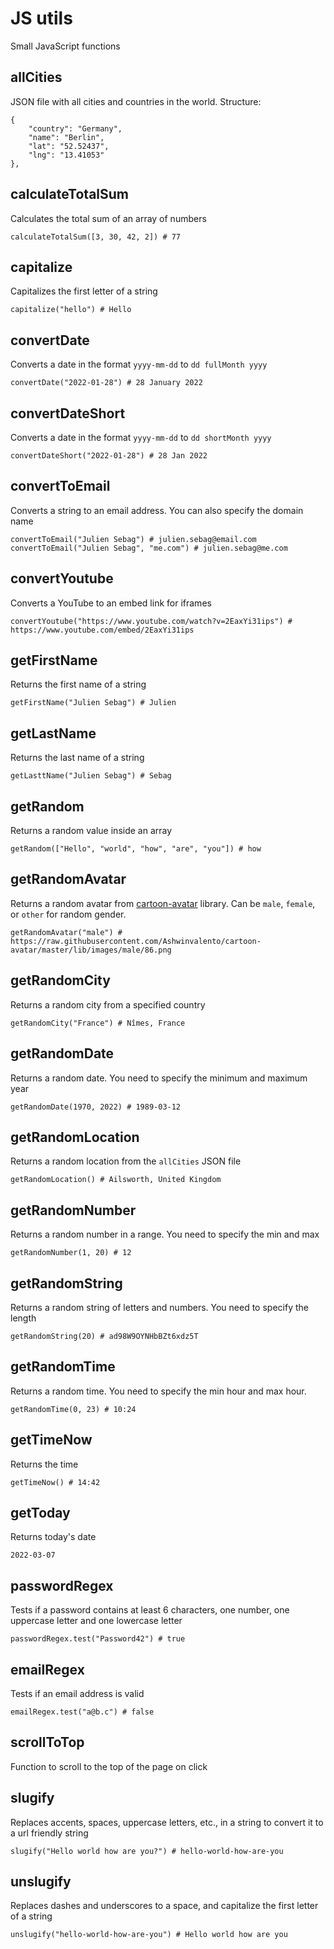 # JS utils

Small JavaScript functions

## allCities

JSON file with all cities and countries in the world. Structure:

```
{
    "country": "Germany",
    "name": "Berlin",
    "lat": "52.52437",
    "lng": "13.41053"
},
```

## calculateTotalSum

Calculates the total sum of an array of numbers

```
calculateTotalSum([3, 30, 42, 2]) # 77
```

## capitalize

Capitalizes the first letter of a string

```
capitalize("hello") # Hello
```

## convertDate

Converts a date in the format `yyyy-mm-dd` to `dd fullMonth yyyy`

```
convertDate("2022-01-28") # 28 January 2022
```

## convertDateShort

Converts a date in the format `yyyy-mm-dd` to `dd shortMonth yyyy`

```
convertDateShort("2022-01-28") # 28 Jan 2022
```

## convertToEmail

Converts a string to an email address. You can also specify the domain name

```
convertToEmail("Julien Sebag") # julien.sebag@email.com
convertToEmail("Julien Sebag", "me.com") # julien.sebag@me.com
```

## convertYoutube

Converts a YouTube to an embed link for iframes

```
convertYoutube("https://www.youtube.com/watch?v=2EaxYi31ips") # https://www.youtube.com/embed/2EaxYi31ips
```

## getFirstName

Returns the first name of a string

```
getFirstName("Julien Sebag") # Julien
```

## getLastName

Returns the last name of a string

```
getLasttName("Julien Sebag") # Sebag
```

## getRandom

Returns a random value inside an array

```
getRandom(["Hello", "world", "how", "are", "you"]) # how
```

## getRandomAvatar

Returns a random avatar from [cartoon-avatar](https://github.com/Ashwinvalento/cartoon-avatar) library. Can be `male`, `female`, or `other` for random gender.

```
getRandomAvatar("male") # https://raw.githubusercontent.com/Ashwinvalento/cartoon-avatar/master/lib/images/male/86.png
```

## getRandomCity

Returns a random city from a specified country

```
getRandomCity("France") # Nîmes, France
```

## getRandomDate

Returns a random date. You need to specify the minimum and maximum year

```
getRandomDate(1970, 2022) # 1989-03-12
```

## getRandomLocation

Returns a random location from the `allCities` JSON file

```
getRandomLocation() # Ailsworth, United Kingdom
```

## getRandomNumber

Returns a random number in a range. You need to specify the min and max

```
getRandomNumber(1, 20) # 12
```

## getRandomString

Returns a random string of letters and numbers. You need to specify the length

```
getRandomString(20) # ad98W9OYNHbBZt6xdz5T
```

## getRandomTime

Returns a random time. You need to specify the min hour and max hour.

```
getRandomTime(0, 23) # 10:24
```

## getTimeNow

Returns the time

```
getTimeNow() # 14:42
```

## getToday

Returns today's date

```
2022-03-07
```

## passwordRegex

Tests if a password contains at least 6 characters, one number, one uppercase letter and one lowercase letter

```
passwordRegex.test("Password42") # true
```

## emailRegex

Tests if an email address is valid

```
emailRegex.test("a@b.c") # false
```

## scrollToTop

Function to scroll to the top of the page on click

## slugify

Replaces accents, spaces, uppercase letters, etc., in a string to convert it to a url friendly string

```
slugify("Hello world how are you?") # hello-world-how-are-you
```

## unslugify

Replaces dashes and underscores to a space, and capitalize the first letter of a string

```
unslugify("hello-world-how-are-you") # Hello world how are you
```
